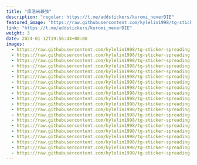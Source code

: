 ```yaml
---
title: "库洛米最强"
description: "regular: https://t.me/addstickers/kuromi_neverDIE"
featured_image: "https://raw.githubusercontent.com/kylelin1998/tg-sticker-spreading-worldwide-images/main/img/1ea9f6b4-4081-4fb6-abd5-a94384be255a.jpg"
link: "https://t.me/addstickers/kuromi_neverDIE"
weight: 3
date: 2024-01-12T19:56:43+08:00
images:
  - https://raw.githubusercontent.com/kylelin1998/tg-sticker-spreading-worldwide-images/main/img/1ea9f6b4-4081-4fb6-abd5-a94384be255a.jpg
  - https://raw.githubusercontent.com/kylelin1998/tg-sticker-spreading-worldwide-images/main/img/fc2dea16-febc-4296-b230-2814399c363f.jpg
  - https://raw.githubusercontent.com/kylelin1998/tg-sticker-spreading-worldwide-images/main/img/7493fba9-3bfe-49f2-bb3e-3f70b06785f9.jpg
  - https://raw.githubusercontent.com/kylelin1998/tg-sticker-spreading-worldwide-images/main/img/990fffb5-9f26-4705-8e92-bdad220253c6.jpg
  - https://raw.githubusercontent.com/kylelin1998/tg-sticker-spreading-worldwide-images/main/img/8d439121-8b67-4b39-978a-da68a7d4df0a.jpg
  - https://raw.githubusercontent.com/kylelin1998/tg-sticker-spreading-worldwide-images/main/img/5d8e7fe3-f582-46f6-8f75-eab0036d862d.jpg
  - https://raw.githubusercontent.com/kylelin1998/tg-sticker-spreading-worldwide-images/main/img/e0b9cc22-0b44-43fb-ba06-ffb7e484544c.jpg
  - https://raw.githubusercontent.com/kylelin1998/tg-sticker-spreading-worldwide-images/main/img/18fba2b4-f656-47c0-8251-f57355e0a7f7.jpg
  - https://raw.githubusercontent.com/kylelin1998/tg-sticker-spreading-worldwide-images/main/img/777bcb00-8db8-483a-a4a7-5e4131e2895e.jpg
  - https://raw.githubusercontent.com/kylelin1998/tg-sticker-spreading-worldwide-images/main/img/691b14ee-dd0f-4789-a8d4-46e9cb341c07.jpg
  - https://raw.githubusercontent.com/kylelin1998/tg-sticker-spreading-worldwide-images/main/img/bfb682e6-605d-4d34-86ba-e585eb567f1c.jpg
  - https://raw.githubusercontent.com/kylelin1998/tg-sticker-spreading-worldwide-images/main/img/fbaccbec-2714-4039-b5f3-37aa4d198636.jpg
  - https://raw.githubusercontent.com/kylelin1998/tg-sticker-spreading-worldwide-images/main/img/0cb9f2da-1821-4002-8788-d3372c03b721.jpg
  - https://raw.githubusercontent.com/kylelin1998/tg-sticker-spreading-worldwide-images/main/img/b34e8b10-4972-4208-8704-eb2a0ce0390c.jpg
  - https://raw.githubusercontent.com/kylelin1998/tg-sticker-spreading-worldwide-images/main/img/49280da4-9f0f-4894-b4e1-1bad092cf094.jpg
  - https://raw.githubusercontent.com/kylelin1998/tg-sticker-spreading-worldwide-images/main/img/cc7aa0f4-203c-47de-80e8-f24afa216c8e.jpg
  - https://raw.githubusercontent.com/kylelin1998/tg-sticker-spreading-worldwide-images/main/img/18e733d1-0d32-4878-82e8-52f1449a95a7.jpg
  - https://raw.githubusercontent.com/kylelin1998/tg-sticker-spreading-worldwide-images/main/img/d4f74b97-725c-484a-b30f-b4d311405703.jpg
  - https://raw.githubusercontent.com/kylelin1998/tg-sticker-spreading-worldwide-images/main/img/89b55bb3-4428-40e1-89ce-59ce415d6600.jpg
  - https://raw.githubusercontent.com/kylelin1998/tg-sticker-spreading-worldwide-images/main/img/3bce4948-e1ac-402f-87a9-1790f3d41b86.jpg
---
```

